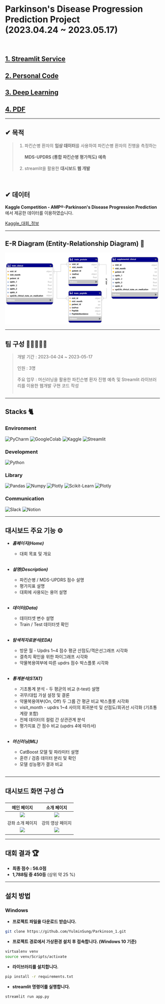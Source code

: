 # Parkinson's Disease Progression Prediction Project<br/>(2023.04.24 ~ 2023.05.17)
<br/>

## [1. Streamlit Service](https://yulminsung-forestfire-app-b2m0vk.streamlit.app/ "Streamlit Link")<br/>

## [2. Personal Code](https://github.com/YulminSung/Project_Forestfire/tree/main/code ".Code Link")<br/>

## [3. Deep Learning](https://github.com/YulminSung/Project_Forestfire/blob/main/code/DL_EfficientNet.ipynb/ ".DL Link")<br/>

## [4. PDF](https://github.com/YulminSung/Project_Forestfire/blob/main/file/ppt/ForestFire.pdf "PDF Link")<br/>

---

## ✔ 목적
> 1. 파킨슨병 환자의 **임상 데이터**를 사용하여 파킨슨병 환자의 진행을 측정하는<br/><br/> **MDS-UPDRS (통합 파킨슨병 평가척도) 예측**<br/><br/>
> 2. streamlit을 활용한 **대시보드 웹 개발**
<br/>

## ✔ 데이터
**Kaggle Competition - AMP®-Parkinson's Disease Progression Prediction**에서 제공한 데이터를 이용하였습니다.

[Kaggle_대회_정보](https://www.kaggle.com/competitions/amp-parkinsons-disease-progression-prediction)

---

## E-R Diagram (Entity-Relationship Diagram) 📖
![screensh](img/erd.png)

---

## 팀 구성 👨🏻‍🤝‍👨🏻
> 개발 기간 : 2023-04-24 ~ 2023-05-17<br/><br/>
> 인원 : 3명<br/><br/>
> 주요 업무 : 머신러닝을 활용한 파킨슨병 환자 진행 예측 및 Streamlit 라이브러리를 이용한 웹개발 구현 코드 작성<br/><br/>

---

## Stacks 🐈

### Environment
![PyCharm](https://img.shields.io/badge/PyCharm-000000?style=for-the-badge&logo=PyCharm&logoColor=white)
![GoogleColab](https://img.shields.io/badge/GoogleColab-F9AB00?style=for-the-badge&logo=GoogleColab&logoColor=white)
![Kaggle](https://img.shields.io/badge/Kaggle-20BEFF?style=for-the-badge&logo=Kaggle&logoColor=white)
![Streamlit](https://img.shields.io/badge/Streamlit-FF4B4B?style=for-the-badge&logo=Streamlit&logoColor=white)             

### Development
![Python](https://img.shields.io/badge/Python-3776AB?style=for-the-badge&logo=Python&logoColor=white)

### Library
![Pandas](https://img.shields.io/badge/Pandas-150458?style=for-the-badge&logo=Pandas&logoColor=white)
![Numpy](https://img.shields.io/badge/Numpy-013243?style=for-the-badge&logo=Numpy&logoColor=white)
![Plotly](https://img.shields.io/badge/Plotly-3F4F75?style=for-the-badge&logo=Plotly&logoColor=white)
![Scikit-Learn](https://img.shields.io/badge/ScikitLearn-F7931E?style=for-the-badge&logo=ScikitLearn&logoColor=white)
![Plotly](https://img.shields.io/badge/Plotly-3F4F75?style=for-the-badge&logo=Plotly&logoColor=white)

### Communication
![Slack](https://img.shields.io/badge/Slack-4A154B?style=for-the-badge&logo=Slack&logoColor=white)
![Notion](https://img.shields.io/badge/Notion-000000?style=for-the-badge&logo=Notion&logoColor=white)

---

## 대시보드 주요 기능 ⚙
- ***홈페이지(Home)***
    - 대회 목표 및 개요<br/><br/>

- ***설명(Description)***
    - 파킨슨병 / MDS-UPDRS 점수 설명
    - 평가지표 설명
    - 대회에 사용되는 용어 설명<br/><br/>

- ***데이터(Data)***
    - 데이터셋 변수 설명
    - Train / Test 데이터셋 확인<br/><br/>

- ***탐색적자료분석(EDA)***
    - 방문 월 - Updrs 1~4 점수 평균 산점도/꺽은선그래프 시각화
    - 결측치 확인을 위한 파이그래프 시각화
    - 약물복용여부에 따른 updrs 점수 박스플롯 시각화<br/><br/>

- ***통계분석(STAT)***
    - 기초통계 분석 - 두 평균의 비교 (t-test) 설명
    - 귀무/대립 가설 설정 및 결론
    - 약물복용여부(On, Off) 두 그룹 간 평균 비교 박스플롯 시각화
    - visit_month - updrs 1~4 사이의 회귀분석 및 산점도/회귀선 시각화 (기초통계량 포함)
    - 전체 데이터의 컬럼 간 상관관계 분석
    - 평가지표 간 점수 비교 (updrs 4에 따라서)<br/><br/>

- ***머신러닝(ML)***
    - CatBoost 모델 및 파라미터 설명
    - 훈련 / 검증 데이터 분리 및 확인
    - 모델 성능평가 결과 비교<br/><br/>

---

## 대시보드 화면 구성 📺
| 메인 페이지  |  소개 페이지   |
| :-------------------------------------------: | :------------: |
|  <img width="329" src="https://user-images.githubusercontent.com/50205887/208036155-a57900f7-c68a-470d-923c-ff3c296ea635.png"/> |  <img width="329" src="https://user-images.githubusercontent.com/50205887/208036645-a76cf400-85bc-4fa2-af72-86d2abf61366.png"/>|  
| 강좌 소개 페이지   |  강의 영상 페이지   |  
| <img width="329" src="https://user-images.githubusercontent.com/50205887/208038737-2b32b7d2-25f4-4949-baf5-83b5c02915a3.png"/>   |  <img width="329" src="https://user-images.githubusercontent.com/50205887/208038965-43a6318a-7b05-44bb-97c8-b08b0495fba7.png"/>     |

---

## 대회 결과 🏆
- **최종 점수 : 56.0점**
- **1,788팀 중 450등** (상위 약 25 %)

---

## 설치 방법
### Windows
- **프로젝트 파일을 다운로드 받습니다.** 

```bash
git clone https://github.com/YulminSung/Parkinson_1.git
```

- **프로젝트 경로에서 가상환경 설치 후 접속합니다. (Windows 10 기준)**
```bash
virtualenv venv
source venv/Scripts/activate
```

- **라이브러리를 설치합니다.** 
```bash
pip install -r requirements.txt
```

- **streamlit 명령어를 실행합니다.** 
```bash
streamlit run app.py
```